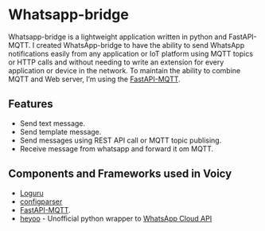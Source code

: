 # Whatsapp-bridge
Whatsapp-bridge is a lightweight application written in python and FastAPI-MQTT. 
I created WhatsApp-bridge to have the ability to send WhatsApp notifications easily from any application or IoT platform using MQTT topics or HTTP calls and without needing to write an extension for every application or device in the network.
To maintain the ability to combine MQTT and Web server, I’m using the [FastAPI-MQTT](https://sabuhish.github.io/fastapi-mqtt/).

## Features
- Send text message.
- Send template message.
- Send messages using REST API call or MQTT topic publising.
- Receive message from whatsapp and forward it om MQTT.

## Components and Frameworks used in Voicy
* [Loguru](https://pypi.org/project/loguru/)
* [configparser](https://pypi.org/project/configparser/)
* [FastAPI-MQTT](https://sabuhish.github.io/fastapi-mqtt/).
* [heyoo](https://github.com/Neurotech-HQ/heyoo) - Unofficial python wrapper to [WhatsApp Cloud API](https://developers.facebook.com/docs/whatsapp/cloud-api)